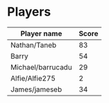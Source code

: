 # Players

| Player name       | Score |
|-------------------|-------|
| Nathan/Taneb      | 83    |
| Barry             | 54    |
| Michael/barrucadu | 29    |
| Alfie/Alfie275    | 2     |
| James/jameseb     | 34    |
